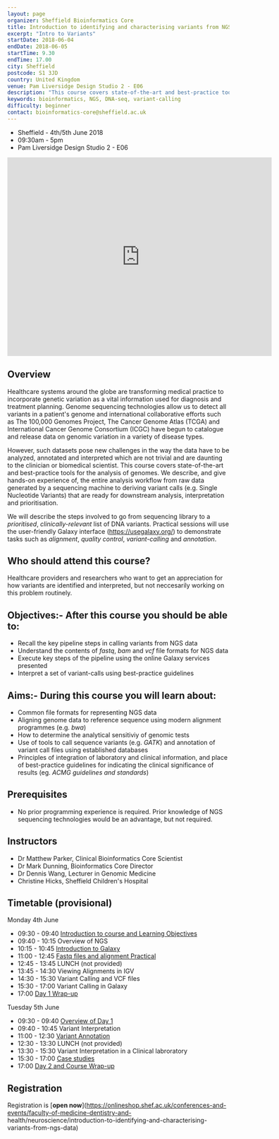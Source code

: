 ```yaml
---
layout: page
organizer: Sheffield Bioinformatics Core
title: Introduction to identifying and characterising variants from NGS data
excerpt: "Intro to Variants"
startDate: 2018-06-04
endDate: 2018-06-05
startTime: 9.30
endTime: 17.00
city: Sheffield
postcode: S1 3JD
country: United Kingdom
venue: Pam Liversidge Design Studio 2 - E06
description: "This course covers state-of-the-art and best-practice tools for the analysis of genomes. We describe, and give hands-on experience of, the entire analysis workflow from raw data generated by a sequencing machine to deriving variant calls (e.g. Single Nucleotide Variants) that are ready for downstream analysis, interpretation and prioritisation. We will describe the steps involved to go from sequencing library to a prioritised, clinically-relevant list of DNA variants. Practical sessions will use the user-friendly Galaxy interface (https://usegalaxy.org/) to demonstrate tasks such as alignment, quality control, variant-calling and annotation."
keywords: bioinformatics, NGS, DNA-seq, variant-calling
difficulty: beginner
contact: bioinformatics-core@sheffield.ac.uk
---
```


- Sheffield - 4th/5th June 2018
- 09:30am - 5pm
- Pam Liversidge Design Studio 2 - E06

<iframe src="https://www.google.com/maps/embed?pb=!1m14!1m8!1m3!1d9519.181464571486!2d-1.4777067!3d53.3827108!3m2!1i1024!2i768!4f13.1!3m3!1m2!1s0x0%3A0x60e5580cdf19b137!2sPam+Liversidge+Building!5e0!3m2!1sen!2suk!4v1510862811609" width="600" height="450" frameborder="0" style="border:0" allowfullscreen></iframe>

## Overview

Healthcare systems around the globe are transforming medical practice to incorporate genetic variation as a vital information used for diagnosis and treatment planning. Genome sequencing technologies allow us to detect all variants in a patient's genome and international collaborative efforts such as The 100,000 Genomes Project, The Cancer Genome Atlas (TCGA) and International Cancer Genome Consortium (ICGC) have begun to catalogue and release data on genomic variation in a variety of disease types.

However, such datasets pose new challenges in the way the data have to be analyzed, annotated and interpreted which are not trivial and are daunting to the clinician or biomedical scientist. This course covers state-of-the-art and best-practice tools for the analysis of genomes. We describe, and give hands-on experience of, the entire analysis workflow from raw data generated by a sequencing machine to deriving variant calls (e.g. Single Nucleotide Variants) that are ready for downstream analysis, interpretation and prioritisation.

We will describe the steps involved to go from sequencing library to a *prioritised*, *clinically-relevant* list of DNA variants. Practical sessions will use the user-friendly Galaxy interface (https://usegalaxy.org/) to demonstrate tasks such as *alignment*, *quality control*, *variant-calling* and *annotation*. 


## Who should attend this course?

Healthcare providers and researchers who want to get an appreciation for how variants are identified and interpreted, but not neccesarily working on this problem routinely. 

## Objectives:- After this course you should be able to:

- Recall the key pipeline steps in calling variants from NGS data
- Understand the contents of *fastq*, *bam* and *vcf* file formats for NGS data
- Execute key steps of the pipeline using the online Galaxy services presented
- Interpret a set of variant-calls using best-practice guidelines

## Aims:- During this course you will learn about:

- Common file formats for representing NGS data
- Aligning genome data to reference sequence using modern alignment programmes (e.g. *bwa*)
- How to determine the analytical sensitiviy of genomic tests
- Use of tools to call sequence variants (e.g. *GATK*) and annotation of variant call files using established databases
- Principles of integration of laboratory and clinical information, and place of best-practice guidelines for indicating the clinical significance of results (eg. *ACMG guidelines and standards*)

## Prerequisites

- No prior programming experience is required. Prior knowledge of NGS sequencing technologies would be an advantage, but not required.

## Instructors

- Dr Matthew Parker, Clinical Bioinformatics Core Scientist
- Dr Mark Dunning, Bioinformatics Core Director
- Dr Dennis Wang, Lecturer in Genomic Medicine
- Christine Hicks, Sheffield Children's Hospital

## Timetable (provisional)

Monday 4th June

- 09:30 - 09:40 [Introduction to course and Learning Objectives](https://drive.google.com/file/d/1hCeSIh0jJMffohJMLXrEG2DFBtfa7YcQ/view?usp=sharing)
- 09:40 - 10:15 Overview of NGS
- 10:15 - 10:45 [Introduction to Galaxy](https://drive.google.com/file/d/1zkCDMZ7XV_XC2OAgIK1KwKc7zJ-Y3KN2/view?usp=sharing)
- 11:00 - 12:45 [Fastq files and alignment Practical](http://sbc.shef.ac.uk/ngs-in-galaxy/)
- 12:45 - 13:45 LUNCH (not provided)
- 13:45 - 14:30 Viewing Alignments in IGV
- 14:30 - 15:30 Variant Calling and VCF files
- 15:30 - 17:00 Variant Calling in Galaxy
- 17:00 [Day 1 Wrap-up](https://drive.google.com/file/d/1B41hBSSUmyGZG7USucjrMhzC35pRw8Ol/view?usp=sharing)

Tuesday 5th June

- 09:30 - 09:40 [Overview of Day 1](https://drive.google.com/file/d/1zKooBCXXou-TNR2m7J83fNCR6MBd2tj7/view?usp=sharing)
- 09:40 - 10:45 Variant Interpretation
- 11:00 - 12:30 [Variant Annotation](https://drive.google.com/file/d/16OflFWGSYehbCeWXfK0a-R97qDXWnO45/view?usp=sharing)
- 12:30 - 13:30 LUNCH (not provided)
- 13:30 - 15:30 Variant Interpretation in a Clinical labroratory
- 15:30 - 17:00 [Case studies](https://drive.google.com/file/d/1TEp5Cy1KHhYUgA-ViaMoI07ho5AS3cCw/view?usp=sharing)
- 17:00 [Day 2 and Course Wrap-up](https://drive.google.com/file/d/1XDTRNCJE1knNaMQ3R291a_Q20ycRRIue/view?usp=sharing)


## Registration 

Registration is [**open now**](https://onlineshop.shef.ac.uk/conferences-and-events/faculty-of-medicine-dentistry-and-
health/neuroscience/introduction-to-identifying-and-characterising-variants-from-ngs-data)

